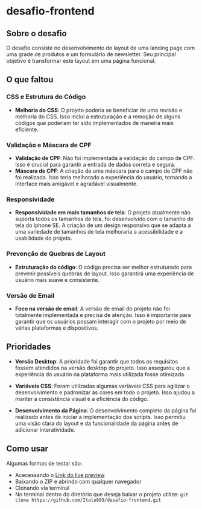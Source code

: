# desafio-frontend

## Sobre o desafio
O desafio consiste no desenvolvimento do layout de uma landing page com uma grade de produtos e um formulário de newsletter. Seu principal objetivo é transformar este layout em uma página funcional.

## O que faltou

### CSS e Estrutura do Código

- **Melhoria do CSS**: O projeto poderia se beneficiar de uma revisão e melhoria do CSS. Isso inclui a estruturação e a remoção de alguns códigos que poderiam ter sido implementados de maneira mais eficiente.

### Validação e Máscara de CPF

- **Validação de CPF**: Não foi implementada a validação do campo de CPF. Isso é crucial para garantir a entrada de dados correta e segura.
- **Máscara de CPF**: A criação de uma máscara para o campo de CPF não foi realizada. Isso teria melhorado a experiência do usuário, tornando a interface mais amigável e agradável visualmente.

### Responsividade

- **Responsividade em mais tamanhos de tela**: O projeto atualmente não suporta todos os tamanhos de tela, foi desenvolvido com o tamanho de tela do Iphone SE. A criação de um design responsivo que se adapta a uma variedade de tamanhos de tela melhoraria a acessibilidade e a usabilidade do projeto.

### Prevenção de Quebras de Layout

- **Estruturação do código**: O código precisa ser melhor estruturado para prevenir possíveis quebras de layout. Isso garantirá uma experiência de usuário mais suave e consistente.

### Versão de Email

- **Foco na versão de email**: A versão de email do projeto não foi totalmente implementada e precisa de atenção. Isso é importante para garantir que os usuários possam interagir com o projeto por meio de várias plataformas e dispositivos.


## Prioridades

- **Versão Desktop**: A prioridade foi garantir que todos os requisitos fossem atendidos na versão desktop do projeto. Isso assegurou que a experiência do usuário na plataforma mais utilizada fosse otimizada.

- **Variáveis CSS**: Foram utilizadas algumas variáveis CSS para agilizar o desenvolvimento e padronizar as cores em todo o projeto. Isso ajudou a manter a consistência visual e a eficiência do código.

- **Desenvolvimento da Página**: O desenvolvimento completo da página foi realizado antes de iniciar a implementação dos scripts. Isso permitiu uma visão clara do layout e da funcionalidade da página antes de adicionar interatividade.


## Como usar

Algumas formas de testar são:
- Acecessando o [Link do live preview](https://desafiobold.netlify.app/)
- Baixando o ZIP e abrindo com qualquer navegador
- Clonando via terminal
- No terminal dentro do diretório que deseja baixar o projeto utilize: ``` git clone https://github.com/Italo889/desafio-frontend.git ```
